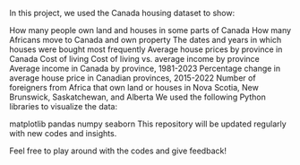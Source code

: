 In this project, we used the Canada housing dataset to show:

How many people own land and houses in some parts of Canada
How many Africans move to Canada and own property
The dates and years in which houses were bought most frequently
Average house prices by province in Canada
Cost of living
Cost of living vs. average income by province
Average income in Canada by province, 1981-2023
Percentage change in average house price in Canadian provinces, 2015-2022
Number of foreigners from Africa that own land or houses in Nova Scotia, New Brunswick, Saskatchewan, and Alberta
We used the following Python libraries to visualize the data:

matplotlib
pandas
numpy
seaborn
This repository will be updated regularly with new codes and insights.

Feel free to play around with the codes and give feedback!
